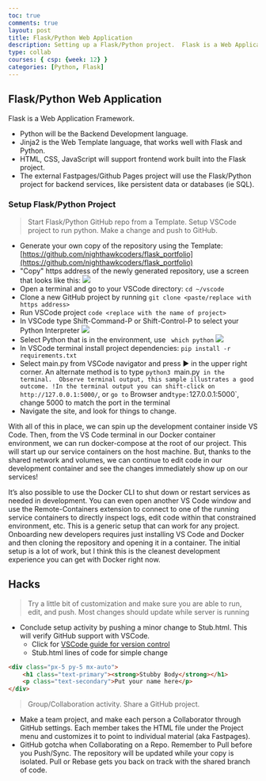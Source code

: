 ```yaml
---
toc: true
comments: true
layout: post
title: Flask/Python Web Application
description: Setting up a Flask/Python project.  Flask is a Web Application framework written in Python.
type: collab
courses: { csp: {week: 12} }
categories: [Python, Flask]
---
```


## Flask/Python Web Application
Flask is a Web Application Framework.
- Python will be the Backend Development language.
- Jinja2 is the Web Template language, that works well with Flask and Python.
- HTML, CSS, JavaScript will support frontend work built into the Flask project.
- The external Fastpages/Github Pages project will use the Flask/Python project for backend services, like persistent data or databases (ie SQL).

### Setup Flask/Python Project
> Start Flask/Python GitHub repo from a Template.  Setup VSCode project to run python.  Make a change and push to GitHub.
- Generate your own copy of the repository using the Template: [https://github.com/nighthawkcoders/flask_portfolio](https://github.com/nighthawkcoders/flask_portfolio)
- "Copy" https address of the newly generated repository, use a screen that looks like this:
![](https://nighthawkcoders.github.io/APCSP/images/clone_http_address.png)
- Open a terminal and go to your VSCode directory: `cd ~/vscode`
- Clone a new GitHub project by running `git clone <paste/replace with https address>`
- Run VSCode project `code <replace with the name of project>`
- In VSCode type Shift-Command-P or Shift-Control-P to select your Python Interpreter
![](https://nighthawkcoders.github.io/APCSP/images/python_interpreter.png)
- Select Python that is in the environment, use ` which python`
![](https://nighthawkcoders.github.io/APCSP/images/python_conda.png)
- In VSCode terminal install project dependencies: `pip install -r requirements.txt`
- Select main.py from VSCode navigator and press ▶️ in the upper right corner. An alternate method is to type `python3 `main.py` in the terminal.  Observe terminal output, this sample illustrates a good outcome.
!In the terminal output you can shift-click on http://127.0.0.1:5000/`, or `go to` Browser and` type: `127.0.0.1:5000`, change 5000 to match the port in the terminal
- Navigate the site, and look for things to change.

With all of this in place, we can spin up the development container inside VS Code. Then, from the VS Code terminal in our Docker container environment, we can run docker-compose at the root of our project. This will start up our service containers on the host machine. But, thanks to the shared network and volumes, we can continue to edit code in our development container and see the changes immediately show up on our services!

It’s also possible to use the Docker CLI to shut down or restart services as needed in development. You can even open another VS Code window and use the Remote-Containers extension to connect to one of the running service containers to directly inspect logs, edit code within that constrained environment, etc. This is a generic setup that can work for any project. Onboarding new developers requires just installing VS Code and Docker and then cloning the repository and opening it in a container. The initial setup is a lot of work, but I think this is the cleanest development experience you can get with Docker right now.

## Hacks
> Try a little bit of customization and make sure you are able to run, edit, and push.  Most changes should update while server is running

- Conclude setup activity by pushing a minor change to Stub.html.  This will verify GitHub support with VSCode.   
    - Click for [VSCode guide for version control](https://code.visualstudio.com/docs/editor/versioncontrol#_git-support)
    - Stub.html lines of code for simple change

```html
<div class="px-5 py-5 mx-auto">
    <h1 class="text-primary"><strong>Stubby Body</strong></h1>
    <p class="text-secondary">Put your name here</p>
</div>
```

>  Group/Collaboration activity. Share a GitHub project.
- Make a team project, and make each person a Collaborator through GitHub settings.
Each member takes the HTML file under the Project menu and customizes it to point to individual material (aka Fastpages).
- GitHub gotcha when Collaborating on a Repo.  Remember to Pull before you Push/Sync.  The repository will be updated while your copy is isolated.  Pull or Rebase gets you back on track with the shared branch of code.
